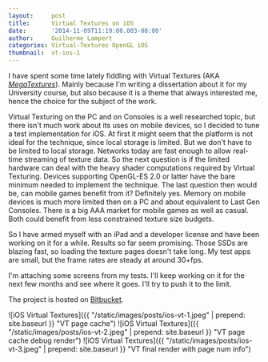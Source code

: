 ```yaml
---
layout:     post
title:      Virtual Textures on iOS
date:       '2014-11-09T11:19:00.003-08:00'
author:     Guilherme Lampert
categories: Virtual-Textures OpenGL iOS
thumbnail:  vt-ios-1
---
```


I have spent some time lately fiddling with Virtual Textures (AKA [*MegaTextures*][link_megatex]). Mainly because I'm writing
a dissertation about it for my University course, but also because it is a theme that always interested me, hence the choice
for the subject of the work.

Virtual Texturing on the PC and on Consoles is a well researched topic, but there isn't much work about its uses on mobile devices,
so I decided to tune a test implementation for iOS. At first it might seem that the platform is not ideal for the technique, since
local storage is limited. But we don't have to be limited to local storage. Networks today are fast enough to allow real-time streaming
of texture data. So the next question is if the limited hardware can deal with the heavy shader computations required by Virtual Texturing.
Devices supporting OpenGL-ES 2.0 or latter have the bare minimum needed to implement the technique. The last question then would be,
can mobile games benefit from it? Definitely yes. Memory on mobile devices is much more limited then on a PC and about equivalent to
Last Gen Consoles. There is a big AAA market for mobile games as well as casual. Both could benefit from less constrained texture size budgets.

So I have armed myself with an iPad and a developer license and have been working on it for a while. Results so far seem promising.
Those SSDs are blazing fast, so loading the texture pages doesn't take long. My test apps are small, but the frame rates are steady at around 30+fps.

I'm attaching some screens from my tests. I'll keep working on it for the next few months and see where it goes. I'll try to push it to the limit.

The project is hosted on [Bitbucket][link_project].

![iOS Virtual Textures]({{ "/static/images/posts/ios-vt-1.jpeg" | prepend: site.baseurl }} "VT page cache")
![iOS Virtual Textures]({{ "/static/images/posts/ios-vt-2.jpeg" | prepend: site.baseurl }} "VT page cache debug render")
![iOS Virtual Textures]({{ "/static/images/posts/ios-vt-3.jpeg" | prepend: site.baseurl }} "VT final render with page num info")

[link_megatex]: http://en.wikipedia.org/wiki/MegaTexture
[link_project]: https://bitbucket.org/glampert/vt-mobile

